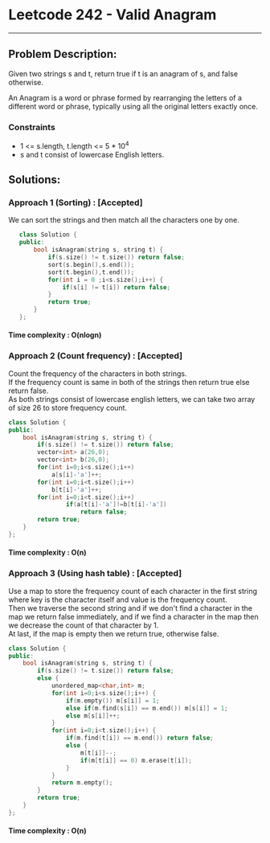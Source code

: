 # Leetcode 242 - Valid Anagram
***
## Problem Description: 
Given two strings s and t, return true if t is an anagram of s, and false otherwise.

An Anagram is a word or phrase formed by rearranging the letters of a different word or phrase,
typically using all the original letters exactly once.

### Constraints
 * 1 <= s.length, t.length <= 5 * 10<sup>4</sup>
 * s and t consist of lowercase English letters.  

## Solutions: 

### Approach 1 (Sorting) : [Accepted]

 We can sort the strings and then match all the characters one by one.
 ``` cpp
    class Solution {
    public:
        bool isAnagram(string s, string t) {
            if(s.size() != t.size()) return false;
            sort(s.begin(),s.end());
            sort(t.begin(),t.end());
            for(int i = 0 ;i<s.size();i++) {
                if(s[i] != t[i]) return false;
            }
            return true;
        }
    };
```

#### Time complexity : O(nlogn)  


### Approach 2 (Count frequency) : [Accepted]
 Count the frequency of the characters in both strings.<br>
 If the frequency count is same in both of the strings then return true else return false.<br>
 As both strings consist of lowercase english letters, we can take two array of size 26 to store frequency count.<br>

``` cpp
class Solution {
public:
    bool isAnagram(string s, string t) {
        if(s.size() != t.size()) return false;
        vector<int> a(26,0);
        vector<int> b(26,0);
        for(int i=0;i<s.size();i++)
            a[s[i]-'a']++;
        for(int i=0;i<t.size();i++)
            b[t[i]-'a']++;
        for(int i=0;i<t.size();i++)
                if(a[t[i]-'a']!=b[t[i]-'a'])
                    return false;
        return true;
    }
};
```

#### Time complexity : O(n)

### Approach 3 (Using hash table) : [Accepted]
 Use a map to store the frequency count of each character in the first string where key is the character itself and value is the frequency count.<br>
 Then we traverse the second string and if we don't find a character in the map we return false immediately, and if we find a character in the map then we decrease the count of that character by 1.<br>
 At last, if the map is empty then we return true, otherwise false.<br>

``` cpp
class Solution {
public:
    bool isAnagram(string s, string t) {
        if(s.size() != t.size()) return false;
        else {
            unordered_map<char,int> m;
            for(int i=0;i<s.size();i++) {
                if(m.empty()) m[s[i]] = 1;
                else if(m.find(s[i]) == m.end()) m[s[i]] = 1;
                else m[s[i]]++;
            }
            for(int i=0;i<t.size();i++) {
                if(m.find(t[i]) == m.end()) return false;
                else {
                    m[t[i]]--;
                    if(m[t[i]] == 0) m.erase(t[i]);
                }
            }
            return m.empty();
        }
        return true;
    }
};
```

#### Time complexity : O(n)





